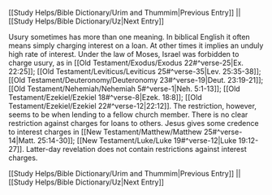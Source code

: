 [[Study Helps/Bible Dictionary/Urim and Thummim|Previous Entry]]  ||  [[Study Helps/Bible Dictionary/Uz|Next Entry]]

 Usury sometimes has more than one meaning. In biblical English it often means simply charging interest on a loan. At other times it implies an unduly high rate of interest. Under the law of Moses, Israel was forbidden to charge usury, as in [[Old Testament/Exodus/Exodus 22#^verse-25|Ex. 22:25]]; [[Old Testament/Leviticus/Leviticus 25#^verse-35|Lev. 25:35-38]]; [[Old Testament/Deuteronomy/Deuteronomy 23#^verse-19|Deut. 23:19-21]]; [[Old Testament/Nehemiah/Nehemiah 5#^verse-1|Neh. 5:1-13]]; [[Old Testament/Ezekiel/Ezekiel 18#^verse-8|Ezek. 18:8]]; [[Old Testament/Ezekiel/Ezekiel 22#^verse-12|22:12]]. The restriction, however, seems to be when lending to a fellow church member. There is no clear restriction against charges for loans to others. Jesus gives some credence to interest charges in [[New Testament/Matthew/Matthew 25#^verse-14|Matt. 25:14-30]]; [[New Testament/Luke/Luke 19#^verse-12|Luke 19:12-27]]. Latter-day revelation does not contain restrictions against interest charges.

[[Study Helps/Bible Dictionary/Urim and Thummim|Previous Entry]]  ||  [[Study Helps/Bible Dictionary/Uz|Next Entry]]